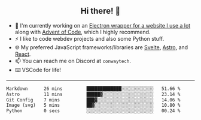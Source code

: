 <h2 align="center">Hi there! 👋</h2>

- 🔭 I'm currently working on an [Electron wrapper for a website I use a lot](https://github.com/ConwayTech-Dev/MyPolyPlus) along with [Advent of Code](https://adventofcode.com), which I highly recommend.
- ⚡ I like to code webdev projects and also some Python stuff.
- 🌐 My preferred JavaScript frameworks/libraries are [Svelte](https://svelte.dev/), [Astro](https://astro.build/), and [React](https://react.dev/).
- 📫 You can reach me on Discord at <code>conwaytech</code>.
- ⌨️ VSCode for life!

***

<!--START_SECTION:waka-->

```txt
Markdown      26 mins         █████████████░░░░░░░░░░░░   51.66 %
Astro         11 mins         █████▓░░░░░░░░░░░░░░░░░░░   23.14 %
Git Config    7 mins          ███▓░░░░░░░░░░░░░░░░░░░░░   14.06 %
Image (svg)   5 mins          ██▓░░░░░░░░░░░░░░░░░░░░░░   10.80 %
Python        0 secs          ░░░░░░░░░░░░░░░░░░░░░░░░░   00.24 %
```

<!--END_SECTION:waka-->

